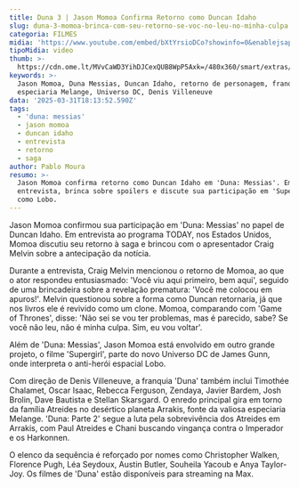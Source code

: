 ```yaml
---
title: Duna 3 | Jason Momoa Confirma Retorno como Duncan Idaho
slug: duna-3-momoa-brinca-com-seu-retorno-se-voc-no-leu-no-minha-culpa
categoria: FILMES
midia: 'https://www.youtube.com/embed/bXtYrsioDCo?showinfo=0&enablejsapi=1'
tipoMidia: video
thumb: >-
  https://cdn.ome.lt/MVvCaWD3YihDJCexQUB8WpP5Axk=/480x360/smart/extras/conteudos/Captura_de_tela_2025-03-31_142006.png
keywords: >-
  Jason Momoa, Duna Messias, Duncan Idaho, retorno de personagem, franquia Duna,
  especiaria Melange, Universo DC, Denis Villeneuve
data: '2025-03-31T18:13:52.590Z'
tags:
  - 'duna: messias'
  - jason momoa
  - duncan idaho
  - entrevista
  - retorno
  - saga
author: Pablo Moura
resumo: >-
  Jason Momoa confirma retorno como Duncan Idaho em 'Duna: Messias'. Em
  entrevista, brinca sobre spoilers e discute sua participação em 'Supergirl'
  como Lobo.
---
```


Jason Momoa confirmou sua participação em 'Duna: Messias' no papel de Duncan Idaho. Em entrevista ao programa TODAY, nos Estados Unidos, Momoa discutiu seu retorno à saga e brincou com o apresentador Craig Melvin sobre a antecipação da notícia.

Durante a entrevista, Craig Melvin mencionou o retorno de Momoa, ao que o ator respondeu entusiasmado: 'Você viu aqui primeiro, bem aqui', seguido de uma brincadeira sobre a revelação prematura: 'Você me colocou em apuros!'. Melvin questionou sobre a forma como Duncan retornaria, já que nos livros ele é revivido como um clone. Momoa, comparando com 'Game of Thrones', disse: 'Não sei se vou ter problemas, mas é parecido, sabe? Se você não leu, não é minha culpa. Sim, eu vou voltar'.

Além de 'Duna: Messias', Jason Momoa está envolvido em outro grande projeto, o filme 'Supergirl', parte do novo Universo DC de James Gunn, onde interpreta o anti-herói espacial Lobo.

Com direção de Denis Villeneuve, a franquia 'Duna' também inclui Timothée Chalamet, Oscar Isaac, Rebecca Ferguson, Zendaya, Javier Bardem, Josh Brolin, Dave Bautista e Stellan Skarsgard. O enredo principal gira em torno da família Atreides no desértico planeta Arrakis, fonte da valiosa especiaria Melange. 'Duna: Parte 2' segue a luta pela sobrevivência dos Atreides em Arrakis, com Paul Atreides e Chani buscando vingança contra o Imperador e os Harkonnen.

O elenco da sequência é reforçado por nomes como Christopher Walken, Florence Pugh, Léa Seydoux, Austin Butler, Souheila Yacoub e Anya Taylor-Joy. Os filmes de 'Duna' estão disponíveis para streaming na Max.
